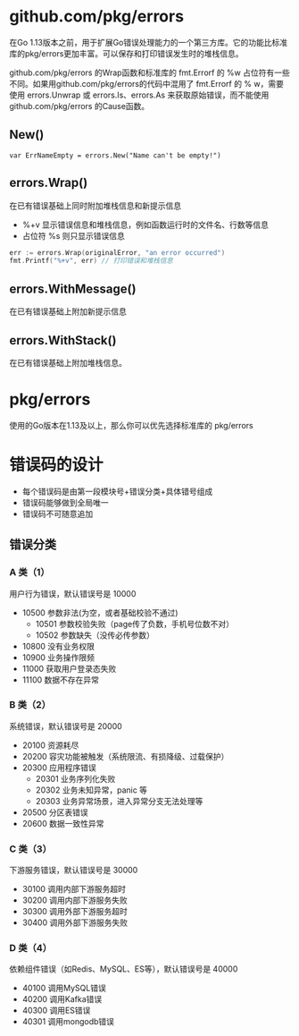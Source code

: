 # github.com/pkg/errors

在Go 1.13版本之前，用于扩展Go错误处理能力的一个第三方库。它的功能比标准库的pkg/errors更加丰富。可以保存和打印错误发生时的堆栈信息。

github.com/pkg/errors 的Wrap函数和标准库的 fmt.Errorf 的 %w 占位符有一些不同。如果用github.com/pkg/errors的代码中混用了 fmt.Errorf 的 % w，需要使用 errors.Unwrap 或 errors.Is、errors.As 来获取原始错误，而不能使用 github.com/pkg/errors 的Cause函数。

## New()

```
var ErrNameEmpty = errors.New("Name can't be empty!")
```

## errors.Wrap()

在已有错误基础上同时附加堆栈信息和新提示信息

* %+v 显示错误信息和堆栈信息，例如函数运行时的文件名、行数等信息
* 占位符 %s 则只显示错误信息

```go
err := errors.Wrap(originalError, "an error occurred")
fmt.Printf("%+v", err) // 打印错误和堆栈信息
```

## errors.WithMessage()

在已有错误基础上附加新提示信息

## errors.WithStack()

在已有错误基础上附加堆栈信息。

# pkg/errors
使用的Go版本在1.13及以上，那么你可以优先选择标准库的 pkg/errors


# 错误码的设计
* 每个错误码是由第一段模块号+错误分类+具体错号组成
* 错误码能够做到全局唯一
* 错误码不可随意追加

## 错误分类
### A 类（1）
用户行为错误，默认错误号是 10000

- 10500 参数非法(为空，或者基础校验不通过)
    - 10501 参数校验失败（page传了负数，手机号位数不对）
    - 10502 参数缺失（没传必传参数）
- 10800 没有业务权限
- 10900 业务操作限频
- 11000 获取用户登录态失败
- 11100 数据不存在异常

### B 类（2）
系统错误，默认错误号是 20000

- 20100 资源耗尽
- 20200 容灾功能被触发（系统限流、有损降级、过载保护）
- 20300 应用程序错误
  - 20301 业务序列化失败
  - 20302 业务未知异常，panic 等
  - 20303 业务异常场景，进入异常分支无法处理等
- 20500 分区表错误
- 20600 数据一致性异常

### C 类（3）
下游服务错误，默认错误号是 30000
- 30100 调用内部下游服务超时
- 30200 调用内部下游服务失败
- 30300 调用外部下游服务超时
- 30400 调用外部下游服务失败

### D 类（4）
依赖组件错误（如Redis、MySQL、ES等），默认错误号是 40000

- 40100 调用MySQL错误
- 40200 调用Kafka错误
- 40300 调用ES错误
- 40301 调用mongodb错误
